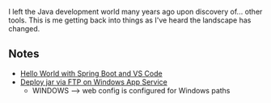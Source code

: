 I left the Java development world many years ago upon discovery of... other tools. This is me getting back into things as I've heard the landscape has changed.

## Notes

* [Hello World with Spring Boot and VS Code](https://medium.com/programming-is-hard/creating-a-hello-world-spring-boot-app-using-vs-code-f59b1e2e95d)
* [Deploy jar via FTP on Windows App Service](https://stackoverflow.com/q/47558959)
    * WINDOWS --> web config is configured for Windows paths